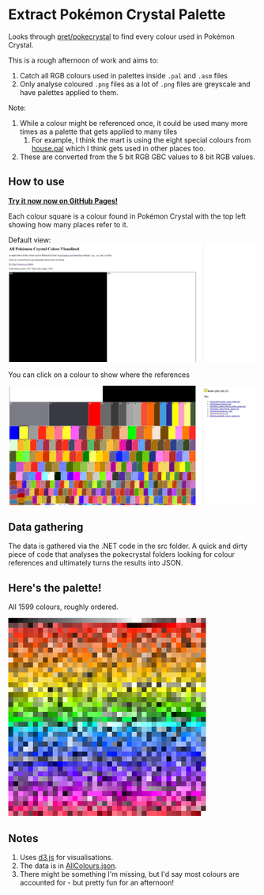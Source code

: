 # Extract Pokémon Crystal Palette

Looks through [pret/pokecrystal](https://github.com/pret/pokecrystal) to find every colour used in Pokémon Crystal.

This is a rough afternoon of work and aims to:
1. Catch all RGB colours used in palettes inside `.pal` and `.asm` files
1. Only analyse coloured `.png` files as a lot of `.png` files are greyscale and have palettes applied to them.

Note:
1. While a colour might be referenced once, it could be used many more times as a palette that gets applied to many tiles
	1. For example, I think the mart is using the eight special colours from [house.pal](https://github.com/pret/pokecrystal/blob/master/gfx/tilesets/house.pal) which I think gets used in other places too.
1. These are converted from the 5 bit RGB GBC values to 8 bit RGB values.

## How to use

**[Try it now now on GitHub Pages!](https://nikouu.github.io/Extract-Pokemon-Crystal-palette/)**

Each colour square is a colour found in Pokémon Crystal with the top left showing how many places refer to it. 

Default view:
![Screenshot1](img/Screenshot1.jpg)

You can click on a colour to show where the references

![Screenshot2](img/Screenshot2.jpg)

## Data gathering

The data is gathered via the .NET code in the src folder. A quick and dirty piece of code that analyses the pokecrystal folders looking for colour references and ultimately turns the results into JSON.

## Here's the palette!

All 1599 colours, roughly ordered.

![palette](img/CrystalPalette-export.png)

## Notes

1. Uses [d3.js](https://d3js.org/) for visualisations.
1. The data is in [AllColours.json](AllColours.json).
1. There might be something I'm missing, but I'd say most colours are accounted for - but pretty fun for an afternoon!
